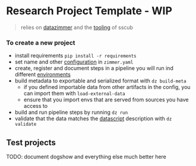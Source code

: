 # Research Project Template - WIP

> relies on [datazimmer](https://github.com/sscu-budapest/datazimmer) and the [tooling](https://sscu-budapest.github.io/tooling) of sscub

### To create a new project

- install requirements `pip install -r requirements`
- set name and other [configuration](TODO) in `zimmer.yaml`
- create, register and document steps in a pipeline you will run ind different [environments](TODO)
- build metadata to exportable and serialized format with `dz build-meta`
  - if you defined importable data from other artifacts in the config, you can import them with `load-external-data` 
  - ensure that you import envs that are served from sources you have access to
- build and run pipeline steps by running `dz run`
- validate that the data matches the [datascript](TODO) description with `dz validate`

## Test projects

TODO: document dogshow and everything else much better here